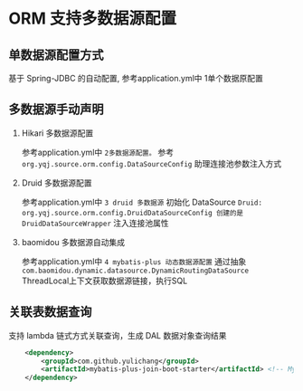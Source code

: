 # ORM  支持多数据源配置

## 单数据源配置方式

基于 Spring-JDBC 的自动配置, 参考application.yml中 1单个数据原配置 

## 多数据源手动声明

1. Hikari 多数据源配置

    参考application.yml中 ```2多数据源配置。```
    参考 ```org.yqj.source.orm.config.DataSourceConfig``` 助理连接池参数注入方式

2. Druid 多数据源配置

    参考application.yml中 ```3 druid 多数据源```
    初始化 DataSource ```Druid: org.yqj.source.orm.config.DruidDataSourceConfig 创建的是 DruidDataSourceWrapper``` 注入连接池属性

3. baomidou 多数据源自动集成

    参考application.yml中 ```4 mybatis-plus 动态数据源配置```
    通过抽象 ```com.baomidou.dynamic.datasource.DynamicRoutingDataSource``` ThreadLocal上下文获取数据源链接，执行SQL


## 关联表数据查询

支持 lambda 链式方式关联查询，生成 DAL 数据对象查询结果
```xml
    <dependency>
        <groupId>com.github.yulichang</groupId>
        <artifactId>mybatis-plus-join-boot-starter</artifactId> <!-- MyBatis 联表查询 -->
    </dependency>
```

































